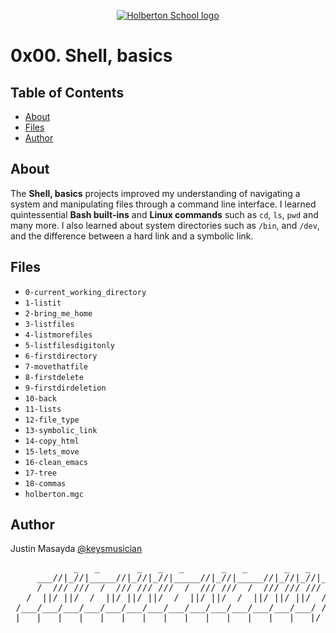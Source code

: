 <p align="center">
  <a href=#>
    <img src="https://intranet.hbtn.io/assets/holberton-logo-full-black-157ccfa3d2134776c1e3f78c0fe682968e8848b64fcacc6187976044f75f35a8.png" alt="Holberton School logo">
  </a>
</p>

# 0x00. Shell, basics

## Table of Contents
* [About](#about)
* [Files](#files)
* [Author](#author)

## About
The **Shell, basics** projects improved my understanding of navigating a system and manipulating files through a command line interface. I learned quintessential **Bash built-ins** and **Linux commands** such as `cd`, `ls`, `pwd` and many more. I also learned about system directories such as `/bin`, and `/dev`, and the difference between a hard link and a symbolic link.

## Files
* `0-current_working_directory`
* `1-listit`
* `2-bring_me_home`
* `3-listfiles`
* `4-listmorefiles`
* `5-listfilesdigitonly`
* `6-firstdirectory`
* `7-movethatfile`
* `8-firstdelete`
* `9-firstdirdeletion`
* `10-back`
* `11-lists`
* `12-file_type`
* `13-symbolic_link`
* `14-copy_html`
* `15-lets_move`
* `16-clean_emacs`
* `17-tree`
* `18-commas`
* `holberton.mgc`

## Author
Justin Masayda [@keysmusician](https://github.com/keysmusician)
<pre align="center">
            _   _       _   _   _       _   _       _   _   _
     ___//|_//|_____//|_//|_//|_____//|_//|_____//|_//|_//|___
     /  /// ///  /  /// /// ///  /  /// ///  /  /// /// ///  / |
   /  ||/ ||/  /  ||/ ||/ ||/  /  ||/ ||/  /  ||/ ||/ ||/  / /
 /___/___/___/___/___/___/___/___/___/___/___/___/___/___/ /
|___|___|___|___|___|___|___|___|___|___|___|___|___|___|/
</pre>
<p><span style="font-family: 'Lucida Console'; line-height: 14px; font-size: 14px; display: inline-block;">&nbsp;</span></p>
